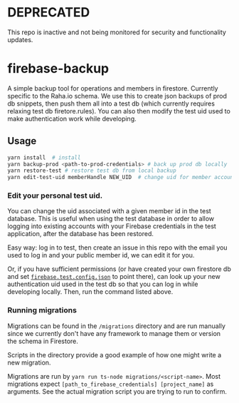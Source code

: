 # DEPRECATED

This repo is inactive and not being monitored for security and functionality updates.

# firebase-backup

A simple backup tool for operations and members in firestore. Currently specific
to the Raha.io schema. We use this to create json backups of prod db snippets,
then push them all into a test db (which currently requires relaxing test db
firetore.rules). You can also then modify the test uid used to make
authentication work while developing.

## Usage

```sh
yarn install  # install
yarn backup-prod <path-to-prod-credentials> # back up prod db locally
yarn restore-test # restore test db from local backup
yarn edit-test-uid memberHandle NEW_UID  # change uid for member account in test db, see more below.
```

### Edit your personal test uid.

You can change the uid associated with a given member id in the test database.
This is useful when using the test database in order to allow logging into
existing accounts with your Firebase credentials in the test application, after
the database has been restored.

Easy way: log in to test, then create an issue in this repo with the email you
used to log in and your public member id, we can edit it for you.

Or, if you have sufficient permissions (or have created your own firestore db
and set [`firebase.test.config.json`](firebase.test.config.json) to point
there), can look up your new authentication uid used in the test db so that you
can log in while developing locally. Then, run the command listed above.

### Running migrations

Migrations can be found in the `/migrations` directory and are run manually since
we currently don't have any framework to manage them or version the schema in
Firestore.

Scripts in the directory provide a good example of how one might write a new migration.

Migrations are run by `yarn run ts-node migrations/<script-name>`. Most migrations expect
`[path_to_firebase_credentials] [project_name]` as arguments. See the actual
migration script you are trying to run to confirm.
